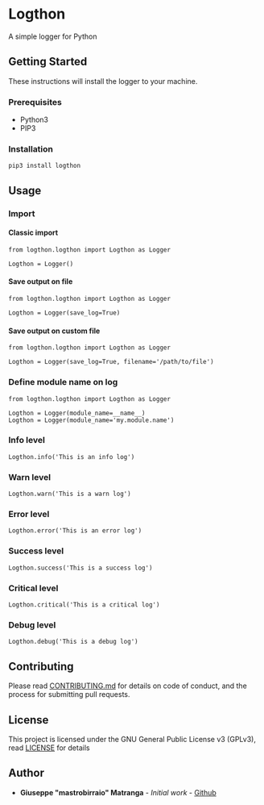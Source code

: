 # Logthon

A simple logger for Python

## Getting Started

These instructions will install the logger to your machine.

### Prerequisites

* Python3
* PIP3

### Installation

```
pip3 install logthon
```

## Usage


### Import

#### Classic import

```
from logthon.logthon import Logthon as Logger

Logthon = Logger()
```

#### Save output on file

```
from logthon.logthon import Logthon as Logger

Logthon = Logger(save_log=True)
```

#### Save output on custom file

```
from logthon.logthon import Logthon as Logger

Logthon = Logger(save_log=True, filename='/path/to/file')
```

### Define module name on log

```
from logthon.logthon import Logthon as Logger

Logthon = Logger(module_name=__name__)
Logthon = Logger(module_name='my.module.name')
```

### Info level

```
Logthon.info('This is an info log')
```

### Warn level

```
Logthon.warn('This is a warn log')
```

### Error level

```
Logthon.error('This is an error log')
```

### Success level

```
Logthon.success('This is a success log')
```

### Critical level

```
Logthon.critical('This is a critical log')
```

### Debug level

```
Logthon.debug('This is a debug log')
```

## Contributing

Please read [CONTRIBUTING.md](CONTRIBUTING.md) for details on code of conduct, and the process for submitting pull requests.

## License

This project is licensed under the GNU General Public License v3 (GPLv3), read [LICENSE](LICENSE) for details 

## Author

* **Giuseppe "mastrobirraio" Matranga** - *Initial work* - [Github](https://github.com/mastrobirraio)
